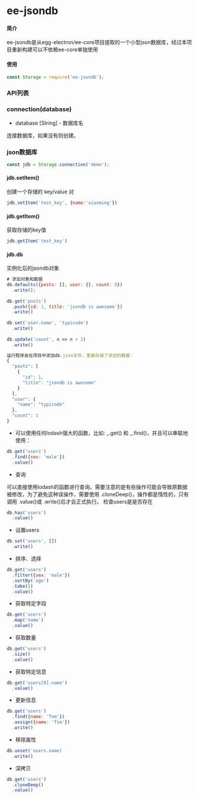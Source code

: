 # ee-jsondb

#### 简介
ee-jsondb是从egg-electron/ee-core项目提取的一个小型json数据库，经过本项目重新构建可以不依赖ee-core单独使用

#### 使用
```javascript
const Storage = require('ee-jsondb');
```
### API列表
### connection(database)

- database [String] - 数据库名

连接数据库，如果没有则创建。

### json数据库
```javascript
const jdb = Storage.connection('demo');
```
#### jdb.setItem()
创建一个存储的 key/value 对
```javascript
jdb.setItem('test_key', {name:'xiaoming'})
```
#### jdb.getItem()
获取存储的key值
```javascript
jdb.getItem('test_key')
```
#### jdb.db
实例化后的jsondb对象
```javascript
# 添加对象和数据
db.defaults({posts: [], user: {}, count: 0})
  .write();
 
db.get('posts')
  .push({id: 1, title: 'jsondb is awesome'})
  .write()
 
db.set('user.name', 'typicode')
  .write()
 
db.update('count', n => n + 1)
  .write()

运行程序会在项目中添加db.json文件，里面存储了添加的数据：
{
  "posts": [
    {
      "id": 1,
      "title": "jsondb is awesome"
    }
  ],
  "user": {
    "name": "typicode"
  },
  "count": 1
}
```

- 可以使用任何lodash强大的函数，比如: _.get() 和 _.find()，并且可以串联地使用：
```javascript
db.get('users')
  .find({sex: 'male'})
  .value()
```

- 查询

可以直接使用lodash的函数进行查询。需要注意的是有些操作可能会导致原数据被修改，为了避免这种误操作，需要使用 .cloneDeep()，操作都是惰性的，只有调用 .value()或 .write()后才会正式执行。
检查users是是否存在
```javascript
db.has('users')
  .value()
```

- 设置users
```javascript
db.set('users', [])
  .write()
```

- 排序、选择
```javascript
db.get('users')
  .filter({sex: 'male'})
  .sortBy('age')
  .take(5)
  .value()
```

- 获取特定字段
```javascript
db.get('users')
  .map('name')
  .value()
```

- 获取数量
```javascript
db.get('users')
  .size()
  .value()
```

- 获取特定信息
```javascript
db.get('users[0].name')
  .value()
```

- 更新信息
```javascript
db.get('users')
  .find({name: 'Tom'})
  .assign({name: 'Tim'})
  .write()
```

- 移除属性
```javascript
db.unset('users.name)
  .write()
```

- 深拷贝
```javascript
db.get('users')
  .cloneDeep()
  .value()
```

